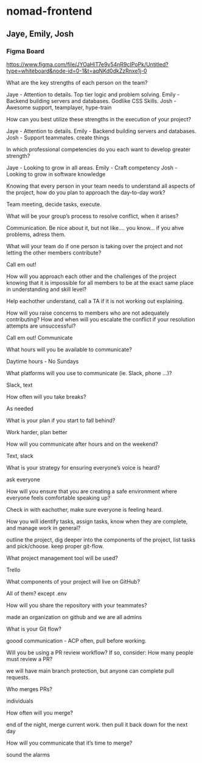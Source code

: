 # nomad-frontend

## Jaye, Emily, Josh

### Figma Board

https://www.figma.com/file/JYOaHiT7e9v54nR9cIPoPk/Untitled?type=whiteboard&node-id=0-1&t=aqNKd0dkZzRnxe1j-0





What are the key strengths of each person on the team?

Jaye - Attention to details. Top tier logic and problem solving.
Emily - Backend building servers and databases. Godlike CSS Skills.
Josh - Awesome support, teamplayer, hype-train

How can you best utilize these strengths in the execution of your project?

Jaye - Attention to details.
Emily - Backend building servers and databases.
Josh - Support teammates. create things

In which professional competencies do you each want to develop greater strength?

Jaye - Looking to grow in all areas. 
Emily - Craft competency
Josh - Looking to grow in software knowledge

Knowing that every person in your team needs to understand all aspects of the project, how do you plan to approach the day-to-day work?

Team meeting, decide tasks, execute.

What will be your group’s process to resolve conflict, when it arises?

Communication. Be nice about it, but not like.... you know... if you ahve problems, adress them.

What will your team do if one person is taking over the project and not letting the other members contribute?

Call em out!

How will you approach each other and the challenges of the project knowing that it is impossible for all members to be at the exact same place in understanding and skill level?

Help eachother understand, call a TA if it is not working out explaining.

How will you raise concerns to members who are not adequately contributing?
How and when will you escalate the conflict if your resolution attempts are unsuccessful?

Call em out! Communicate

What hours will you be available to communicate?

Daytime hours - No Sundays

What platforms will you use to communicate (ie. Slack, phone …)?

Slack, text

How often will you take breaks?

As needed

What is your plan if you start to fall behind?

Work harder, plan better

How will you communicate after hours and on the weekend?

Text, slack

What is your strategy for ensuring everyone’s voice is heard?

ask everyone

How will you ensure that you are creating a safe environment where everyone feels 
comfortable speaking up?

Check in with eachother, make sure everyone is feeling heard.

How you will identify tasks, assign tasks, know when they are complete, and manage work in general?

outline the project, dig deeper into the components of the project, list tasks and pick/choose. keep proper git-flow.

What project management tool will be used?

Trello

What components of your project will live on GitHub?

All of them? except .env

How will you share the repository with your teammates?

made an organization on github and we are all admins

What is your Git flow?

goood communication - ACP often, pull before working.

Will you be using a PR review workflow? If so, consider:
How many people must review a PR?

we will have main branch protection, but anyone can complete pull requests.

Who merges PRs?

individuals

How often will you merge?

end of the night, merge current work. then pull it back down for the next day

How will you communicate that it’s time to merge?

sound the alarms












